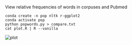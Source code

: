 View relative frequencies of words in corpuses and Pubmed

```
conda create -n pop nltk r-ggplot2
conda activate pop
python popwords.py > compare.txt
cat plot.R | R --vanilla
```

![plot](https://i.imgur.com/LuRGZNn.png)
